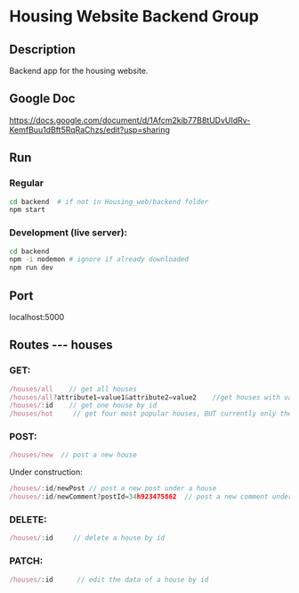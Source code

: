 # Housing Website Backend Group

## Description
Backend app for the housing website. 



## Google Doc
https://docs.google.com/document/d/1Afcm2kib77B8tUDvUIdRv-KemfBuu1dBft5RqRaChzs/edit?usp=sharing

## Run
### Regular
```bash
cd backend  # if not in Housing_web/backend folder
npm start
```
### Development (live server):
```bash
cd backend
npm -i nodemon # ignore if already downloaded
npm run dev
```

## Port
localhost:5000

## Routes --- houses
### GET: 
```javascript
/houses/all    // get all houses  
/houses/all?attribute1=value1&attribute2=value2    //get houses with value1 and value2 (and so on) as attributes.Attribute and value must match the attribute name and corresponding value in the database.   
/houses/:id    // get one house by id  
/houses/hot     // get four most popular houses, BUT currently only the first four
```
### POST: 
```javascript
/houses/new  // post a new house
```
Under construction:
```javascript
/houses/:id/newPost // post a new post under a house
/houses/:id/newComment?postId=34h923475862  // post a new comment under a post under a house
```

### DELETE:
```javascript
/houses/:id     // delete a house by id
```

### PATCH:
```javascript
/houses/:id      // edit the data of a house by id
```